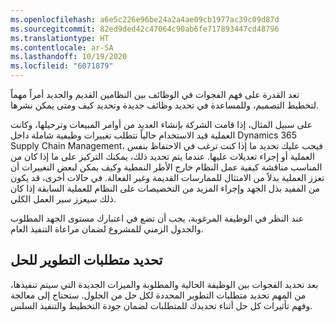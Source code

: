```yaml
---
ms.openlocfilehash: a6e5c226e96be24a2a4ae09cb1977ac39c09d87d
ms.sourcegitcommit: 82ed9ded42c47064c90ab6fe717893447cd48796
ms.translationtype: HT
ms.contentlocale: ar-SA
ms.lasthandoff: 10/19/2020
ms.locfileid: "6071879"
---
```

تعد القدرة على فهم الفجوات في الوظائف بين النظامين القديم والجديد أمراً مهماً لتخطيط التصميم، وللمساعدة في تحديد وظائف جديدة وتحديد كيف ومتى يمكن نشرها.

على سبيل المثال، إذا قامت الشركة بإنشاء العديد من أوامر المبيعات وترحيلها، وكانت العملية قيد الاستخدام حالياً تتطلب تغييرات وظيفية شاملة داخل Dynamics 365 Supply Chain Management، فيجب عليك تحديد ما إذا كنت ترغب في الاحتفاظ بنفس العملية أو إجراء تعديلات عليها. عندما يتم تحديد ذلك، يمكنك التركيز على ما إذا كان من المناسب مناقشة كيفية عمل النظام خارج الأطر النمطية وكيف يمكن لبعض التغييرات أن تعزز العملية بدلاً من الامتثال للممارسات القديمة وغير الفعالة. في حالات أخرى، قد يكون من المفيد بذل الجهد وإجراء المزيد من التخصيصات على النظام للعملية السابقة إذا كان ذلك سيعزز سير العمل الكلي.

عند النظر في الوظيفة المرغوبة، يجب أن تضع في اعتبارك مستوى الجهد المطلوب والجدول الزمني للمشروع لضمان مراعاة التنفيذ العام.

## <a name="identify-the-development-requirements-for-the-solution"></a>تحديد متطلبات التطوير للحل
 

بعد تحديد الفجوات بين الوظيفة الحالية والمطلوبة والميزات الجديدة التي سيتم تنفيذها، من المهم تحديد متطلبات التطوير المحددة لكل حل من الحلول. ستحتاج إلى معالجة وفهم تأثيرات كل حل أثناء تحديدك للمتطلبات لضمان جودة التخطيط والتنفيذ السلس.
 
